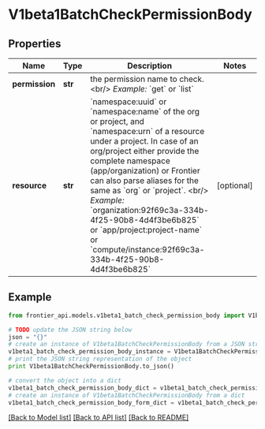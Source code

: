 # V1beta1BatchCheckPermissionBody


## Properties
Name | Type | Description | Notes
------------ | ------------- | ------------- | -------------
**permission** | **str** | the permission name to check. &lt;br/&gt; *Example:* &#x60;get&#x60; or &#x60;list&#x60; | 
**resource** | **str** | &#x60;namespace:uuid&#x60; or &#x60;namespace:name&#x60; of the org or project, and &#x60;namespace:urn&#x60; of a resource under a project. In case of an org/project either provide the complete namespace (app/organization) or Frontier can also parse aliases for the same as &#x60;org&#x60; or &#x60;project&#x60;. &lt;br/&gt; *Example:* &#x60;organization:92f69c3a-334b-4f25-90b8-4d4f3be6b825&#x60; or &#x60;app/project:project-name&#x60; or &#x60;compute/instance:92f69c3a-334b-4f25-90b8-4d4f3be6b825&#x60; | [optional] 

## Example

```python
from frontier_api.models.v1beta1_batch_check_permission_body import V1beta1BatchCheckPermissionBody

# TODO update the JSON string below
json = "{}"
# create an instance of V1beta1BatchCheckPermissionBody from a JSON string
v1beta1_batch_check_permission_body_instance = V1beta1BatchCheckPermissionBody.from_json(json)
# print the JSON string representation of the object
print V1beta1BatchCheckPermissionBody.to_json()

# convert the object into a dict
v1beta1_batch_check_permission_body_dict = v1beta1_batch_check_permission_body_instance.to_dict()
# create an instance of V1beta1BatchCheckPermissionBody from a dict
v1beta1_batch_check_permission_body_form_dict = v1beta1_batch_check_permission_body.from_dict(v1beta1_batch_check_permission_body_dict)
```
[[Back to Model list]](../README.md#documentation-for-models) [[Back to API list]](../README.md#documentation-for-api-endpoints) [[Back to README]](../README.md)


